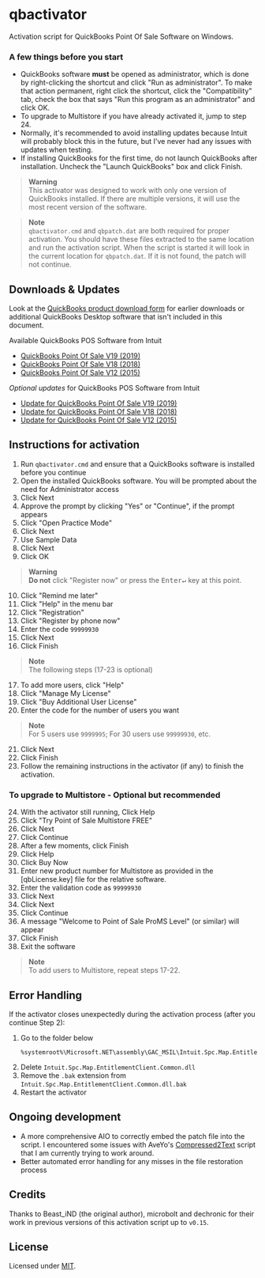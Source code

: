 # qbactivator

Activation script for QuickBooks Point Of Sale Software on Windows.

### A few things before you start
- QuickBooks software **must** be opened as administrator, which is done by right-clicking the shortcut and click "Run as administrator". To make that action permanent, right click the shortcut, click the "Compatibility" tab, check the box that says "Run this program as an administrator" and click OK.
- To upgrade to Multistore if you have already activated it, jump to step 24.
- Normally, it's recommended to avoid installing updates because Intuit will probably block this in the future, but I've never had any issues with updates when testing.
- If installing QuickBooks for the first time, do not launch QuickBooks after installation. Uncheck the "Launch QuickBooks" box and click Finish.

> **Warning**  
> This activator was designed to work with only one version of QuickBooks installed. If there are multiple versions, it will use the most recent version of the software.

> **Note**  
> `qbactivator.cmd` and `qbpatch.dat` are both required for proper activation. You should have these files extracted to the same location and run the activation script. When the script is started it will look in the current location for `qbpatch.dat`. If it is not found, the patch will not continue.

## Downloads & Updates

Look at the [QuickBooks product download form](https://downloads.quickbooks.com/app/qbdt/products) for earlier downloads or additional QuickBooks Desktop software that isn't included in this document.

Available QuickBooks POS Software from Intuit

- [QuickBooks Point Of Sale V19 (2019)](https://dlm2.download.intuit.com/akdlm/SBD/QuickBooks/2019/Latest/QuickBooksPOSV19.exe)
- [QuickBooks Point Of Sale V18 (2018)](https://dlm2.download.intuit.com/akdlm/SBD/QuickBooks/2018/Latest/QuickBooksPOSV18.exe)
- [QuickBooks Point Of Sale V12 (2015)](https://dlm2.download.intuit.com/akdlm/SBD/QuickBooks/2015/Latest/QuickBooksPOSV12.exe)

*Optional updates* for QuickBooks POS Software from Intuit

- [Update for QuickBooks Point Of Sale V19 (2019)](https://qbpos.intuit.com/POS19.0/WebQBPOSPatch_V19R5.exe)
- [Update for QuickBooks Point Of Sale V18 (2018)](https://qbpos.intuit.com/POS18.0/WebQBPOSPatch_V18R14.exe)
- [Update for QuickBooks Point Of Sale V12 (2015)](https://qbpos.intuit.com/POS12.0/WebQBPOSPatch_V12R21.exe)

## Instructions for activation

1. Run `qbactivator.cmd` and ensure that a QuickBooks software is installed before you continue
2. Open the installed QuickBooks software. You will be prompted about the need for Administrator access
3. Click Next
4. Approve the prompt by clicking "Yes" or "Continue", if the prompt appears
5. Click "Open Practice Mode"
6. Click Next
7. Use Sample Data
8. Click Next
9. Click OK

> **Warning**  
> **Do not** click "Register now" or press the <kbd>Enter↵</kbd> key at this point.

10. Click "Remind me later"
11. Click "Help" in the menu bar
12. Click "Registration"
13. Click "Register by phone now"
14. Enter the code `99999930`
15. Click Next
16. Click Finish

> **Note**  
> The following steps (17-23 is optional)

17. To add more users, click "Help"
18. Click "Manage My License"
19. Click "Buy Additional User License"
20. Enter the code for the number of users you want

> **Note**  
> For 5 users use `9999995`; For 30 users use `99999930`, etc.

21. Click Next
22. Click Finish
23. Follow the remaining instructions in the activator (if any) to finish the activation.

### To upgrade to Multistore - Optional but recommended

24. With the activator still running, Click Help
25. Click "Try Point of Sale Multistore FREE"
26. Click Next
27. Click Continue
28. After a few moments, click Finish
29. Click Help
30. Click Buy Now
31. Enter new product number for Multistore as provided in the [qbLicense.key] file for the relative software.
32. Enter the validation code as `99999930`
33. Click Next
34. Click Next
35. Click Continue
36. A message "Welcome to Point of Sale ProMS Level" (or similar) will appear
37. Click Finish
38. Exit the software

> **Note**  
> To add users to Multistore, repeat steps 17-22.

## Error Handling

If the activator closes unexpectedly during the activation process (after you continue Step 2):
1. Go to the folder below
   ```
   %systemroot%\Microsoft.NET\assembly\GAC_MSIL\Intuit.Spc.Map.EntitlementClient.Common\v4.0_8.0.0.0__5dc4fe72edbcacf5
   ```
2. Delete `Intuit.Spc.Map.EntitlementClient.Common.dll`
3. Remove the `.bak` extension from `Intuit.Spc.Map.EntitlementClient.Common.dll.bak`
4. Restart the activator

## Ongoing development

- A more comprehensive AIO to correctly embed the patch file into the script. I encountered some issues with AveYo's [Compressed2Text](https://github.com/AveYo/Compressed2TXT) script that I am currently trying to work around.
- Better automated error handling for any misses in the file restoration process

## Credits

Thanks to Beast_iND (the original author), microbolt and dechronic for their work in previous versions of this activation script up to `v0.15`.

## License

Licensed under [MIT](./LICENSE).

